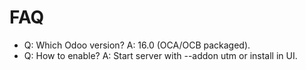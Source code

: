 # FAQ

- Q: Which Odoo version? A: 16.0 (OCA/OCB packaged).
- Q: How to enable? A: Start server with --addon utm or install in UI.
